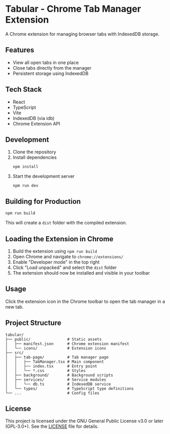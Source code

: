 # Tabular - Chrome Tab Manager Extension

A Chrome extension for managing browser tabs with IndexedDB storage.

## Features

- View all open tabs in one place
- Close tabs directly from the manager
- Persistent storage using IndexedDB

## Tech Stack

- React
- TypeScript
- Vite
- IndexedDB (via idb)
- Chrome Extension API

## Development

1. Clone the repository
2. Install dependencies
   ```
   npm install
   ```
3. Start the development server
   ```
   npm run dev
   ```

## Building for Production

```
npm run build
```

This will create a `dist` folder with the compiled extension.

## Loading the Extension in Chrome

1. Build the extension using `npm run build`
2. Open Chrome and navigate to `chrome://extensions/`
3. Enable "Developer mode" in the top right
4. Click "Load unpacked" and select the `dist` folder
5. The extension should now be installed and visible in your toolbar

## Usage

Click the extension icon in the Chrome toolbar to open the tab manager in a new tab.

## Project Structure

```
tabular/
├── public/                # Static assets
│   ├── manifest.json      # Chrome extension manifest
│   └── icons/             # Extension icons
├── src/
│   ├── tab-page/          # Tab manager page
│   │   ├── TabManager.tsx # Main component
│   │   ├── index.tsx      # Entry point
│   │   └── *.css          # Styles
│   ├── background/        # Background scripts
│   ├── services/          # Service modules
│   │   └── db.ts          # IndexedDB service
│   └── types/             # TypeScript type definitions
└── ...                    # Config files
```

## License

This project is licensed under the GNU General Public License v3.0 or later (GPL-3.0+). See the [LICENSE](LICENSE) file for details.

